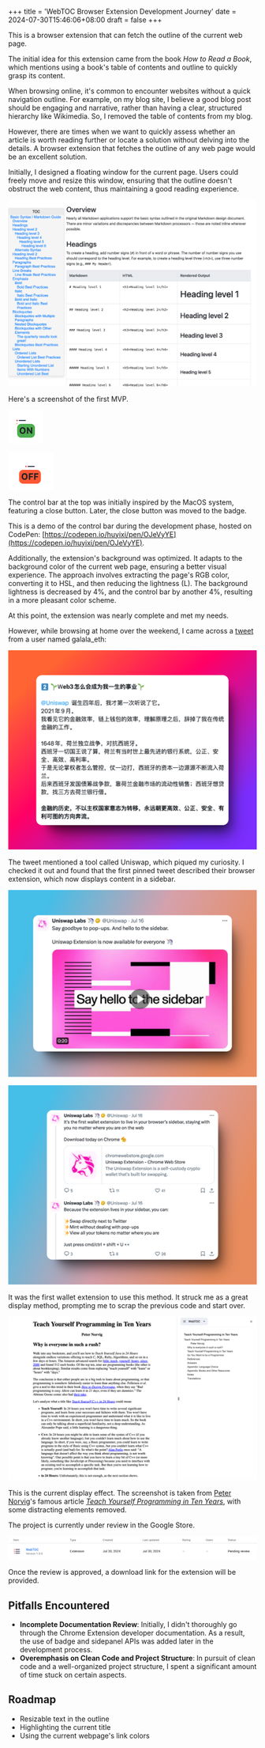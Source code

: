 +++
title = 'WebTOC Browser Extension Development Journey'
date = 2024-07-30T15:46:06+08:00
draft = false
+++

This is a browser extension that can fetch the outline of the current web page.

The initial idea for this extension came from the book _How to Read a Book_, which mentions using a book's table of contents and outline to quickly grasp its content.

When browsing online, it's common to encounter websites without a quick navigation outline. For example, on my blog site, I believe a good blog post should be engaging and narrative, rather than having a clear, structured hierarchy like Wikimedia. So, I removed the table of contents from my blog.

However, there are times when we want to quickly assess whether an article is worth reading further or locate a solution without delving into the details. A browser extension that fetches the outline of any web page would be an excellent solution.

Initially, I designed a floating window for the current page. Users could freely move and resize this window, ensuring that the outline doesn't obstruct the web content, thus maintaining a good reading experience.

![image-20240730153439315](https://raw.githubusercontent.com/huyixi/Pics/main/uPic/image-20240730153439315.png)

Here's a screenshot of the first MVP.

![image-20240730153720721](https://raw.githubusercontent.com/huyixi/Pics/main/uPic/image-20240730153720721.png)

![image-20240730153641546](https://raw.githubusercontent.com/huyixi/Pics/main/uPic/image-20240730153658676.png)

The control bar at the top was initially inspired by the MacOS system, featuring a close button. Later, the close button was moved to the badge.

This is a demo of the control bar during the development phase, hosted on CodePen: [https://codepen.io/huyixi/pen/OJeVyYE](https://codepen.io/huyixi/pen/OJeVyYE).

Additionally, the extension's background was optimized. It adapts to the background color of the current web page, ensuring a better visual experience. The approach involves extracting the page's RGB color, converting it to HSL, and then reducing the lightness (L). The background lightness is decreased by 4%, and the control bar by another 4%, resulting in a more pleasant color scheme.

At this point, the extension was nearly complete and met my needs.

However, while browsing at home over the weekend, I came across a [tweet](https://x.com/galala_eth/status/1816277009707983071) from a user named galala_eth:

![835shots_so](https://raw.githubusercontent.com/huyixi/Pics/main/uPic/835shots_so.png)

The tweet mentioned a tool called Uniswap, which piqued my curiosity. I checked it out and found that the first pinned tweet described their browser extension, which now displays content in a sidebar.

![656shots_so](https://raw.githubusercontent.com/huyixi/Pics/main/uPic/656shots_so.png)

![183shots_so](https://raw.githubusercontent.com/huyixi/Pics/main/uPic/183shots_so.png)

It was the first wallet extension to use this method. It struck me as a great display method, prompting me to scrap the previous code and start over.

![SCR-20240730-keqi](https://raw.githubusercontent.com/huyixi/Pics/main/uPic/SCR-20240730-keqi.png)

This is the current display effect. The screenshot is taken from [Peter Norvig](https://www.norvig.com/)'s famous article [_Teach Yourself Programming in Ten Years_](https://www.norvig.com/21-days.html), with some distracting elements removed.

The project is currently under review in the Google Store.

![image-20240730152626771](https://raw.githubusercontent.com/huyixi/Pics/main/uPic/image-20240730152626771.png)

Once the review is approved, a download link for the extension will be provided.

## Pitfalls Encountered

- **Incomplete Documentation Review**: Initially, I didn't thoroughly go through the Chrome Extension developer documentation. As a result, the use of badge and sidepanel APIs was added later in the development process.
- **Overemphasis on Clean Code and Project Structure**: In pursuit of clean code and a well-organized project structure, I spent a significant amount of time stuck on certain aspects.

## Roadmap

- Resizable text in the outline
- Highlighting the current title
- Using the current webpage's link colors
